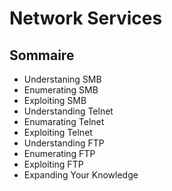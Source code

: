 # Network Services

## Sommaire
- Understaning SMB
- Enumerating SMB
- Exploiting SMB
- Understanding Telnet
- Enumarating Telnet
- Exploiting Telnet
- Understanding FTP
- Enumerating FTP
- Exploiting FTP
- Expanding Your Knowledge